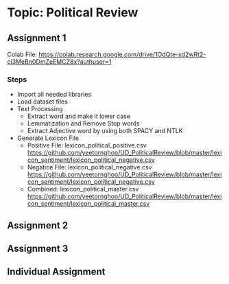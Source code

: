 # Topic: Political Review

## Assignment 1
Colab File: https://colab.research.google.com/drive/1OdQte-xd2wRt2-cj3MeBn0DmZeEMCZ8x?authuser=1
### Steps
- Import all needed libraries
- Load dataset files
- Text Processing
	- Extract word and make it lower case
	- Lemmatization and Remove Stop words
	- Extract Adjective word by using both SPACY and NTLK
- Generate Lexicon File
	- Positive File: lexicon_political_positive.csv https://github.com/yeetornghoo/UD_PoliticalReview/blob/master/lexicon_sentiment/lexicon_political_negative.csv
	- Negatice File: lexicon_political_negative.csv https://github.com/yeetornghoo/UD_PoliticalReview/blob/master/lexicon_sentiment/lexicon_political_negative.csv
	- Combined: lexicon_political_master.csv https://github.com/yeetornghoo/UD_PoliticalReview/blob/master/lexicon_sentiment/lexicon_political_master.csv

## Assignment 2

## Assignment 3

## Individual Assignment
